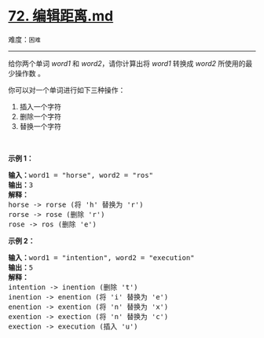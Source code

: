 # [72. 编辑距离.md](https://leetcode-cn.com/problems/edit-distance)

难度：`困难`

---

<p>给你两个单词&nbsp;<em>word1</em> 和&nbsp;<em>word2</em>，请你计算出将&nbsp;<em>word1</em>&nbsp;转换成&nbsp;<em>word2 </em>所使用的最少操作数&nbsp;。</p>

<p>你可以对一个单词进行如下三种操作：</p>

<ol>
	<li>插入一个字符</li>
	<li>删除一个字符</li>
	<li>替换一个字符</li>
</ol>

<p>&nbsp;</p>

<p><strong>示例&nbsp;1：</strong></p>

<pre><strong>输入：</strong>word1 = &quot;horse&quot;, word2 = &quot;ros&quot;
<strong>输出：</strong>3
<strong>解释：</strong>
horse -&gt; rorse (将 &#39;h&#39; 替换为 &#39;r&#39;)
rorse -&gt; rose (删除 &#39;r&#39;)
rose -&gt; ros (删除 &#39;e&#39;)
</pre>

<p><strong>示例&nbsp;2：</strong></p>

<pre><strong>输入：</strong>word1 = &quot;intention&quot;, word2 = &quot;execution&quot;
<strong>输出：</strong>5
<strong>解释：</strong>
intention -&gt; inention (删除 &#39;t&#39;)
inention -&gt; enention (将 &#39;i&#39; 替换为 &#39;e&#39;)
enention -&gt; exention (将 &#39;n&#39; 替换为 &#39;x&#39;)
exention -&gt; exection (将 &#39;n&#39; 替换为 &#39;c&#39;)
exection -&gt; execution (插入 &#39;u&#39;)
</pre>
